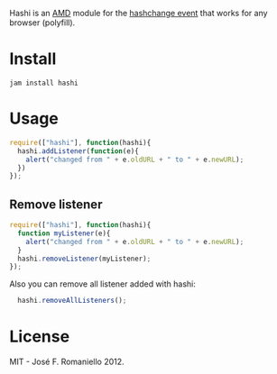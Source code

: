 Hashi is an [AMD](https://github.com/amdjs/amdjs-api/wiki/AMD) module for the [hashchange event](https://developer.mozilla.org/en-US/docs/DOM/window.onhashchange) that works for any browser (polyfill).

# Install

```
jam install hashi
```

# Usage

```javascript
require(["hashi"], function(hashi){
  hashi.addListener(function(e){
    alert("changed from " + e.oldURL + " to " + e.newURL);
  })
});
```

## Remove listener

```javascript
require(["hashi"], function(hashi){
  function myListener(e){
    alert("changed from " + e.oldURL + " to " + e.newURL);
  }
  hashi.removeListener(myListener);
});
```

Also you can remove all listener added with hashi:

```javascript
  hashi.removeAllListeners();
```

# License

MIT - José F. Romaniello 2012.